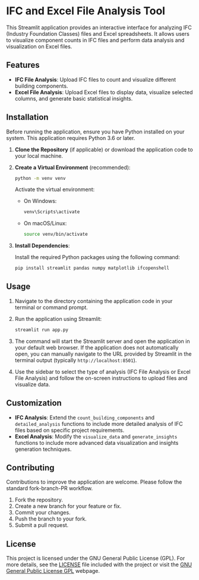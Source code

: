 # IFC and Excel File Analysis Tool

This Streamlit application provides an interactive interface for analyzing IFC (Industry Foundation Classes) files and Excel spreadsheets. It allows users to visualize component counts in IFC files and perform data analysis and visualization on Excel files.

## Features

- **IFC File Analysis**: Upload IFC files to count and visualize different building components.
- **Excel File Analysis**: Upload Excel files to display data, visualize selected columns, and generate basic statistical insights.

## Installation

Before running the application, ensure you have Python installed on your system. This application requires Python 3.6 or later.

1. **Clone the Repository** (if applicable) or download the application code to your local machine.

2. **Create a Virtual Environment** (recommended):

   ```bash
   python -m venv venv
   ```

   Activate the virtual environment:

   - On Windows:
     ```bash
     venv\Scripts\activate
     ```
   - On macOS/Linux:
     ```bash
     source venv/bin/activate
     ```

3. **Install Dependencies**:

   Install the required Python packages using the following command:

   ```bash
   pip install streamlit pandas numpy matplotlib ifcopenshell
   ```

## Usage

1. Navigate to the directory containing the application code in your terminal or command prompt.

2. Run the application using Streamlit:

   ```bash
   streamlit run app.py
   ```

3. The command will start the Streamlit server and open the application in your default web browser. If the application does not automatically open, you can manually navigate to the URL provided by Streamlit in the terminal output (typically `http://localhost:8501`).

4. Use the sidebar to select the type of analysis (IFC File Analysis or Excel File Analysis) and follow the on-screen instructions to upload files and visualize data.

## Customization

- **IFC Analysis**: Extend the `count_building_components` and `detailed_analysis` functions to include more detailed analysis of IFC files based on specific project requirements.
- **Excel Analysis**: Modify the `visualize_data` and `generate_insights` functions to include more advanced data visualization and insights generation techniques.

## Contributing

Contributions to improve the application are welcome. Please follow the standard fork-branch-PR workflow.

1. Fork the repository.
2. Create a new branch for your feature or fix.
3. Commit your changes.
4. Push the branch to your fork.
5. Submit a pull request.

## License

This project is licensed under the GNU General Public License (GPL). For more details, see the [LICENSE](LICENSE) file included with the project or visit the [GNU General Public License GPL](https://www.gnu.org/licenses/gpl-3.0.en.html) webpage.
